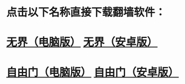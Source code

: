 # 点击以下名称直接下载翻墙软件：
# <a href="https://github.com/fanqiangla/ruanjian/raw/master/u1805.exe">无界（电脑版）</a>         <a href="https://github.com/fanqiangla/ruanjian/raw/master/um.apk">无界（安卓版）</a>
# <a href="https://github.com/fanqiangla/ruanjian/raw/master/fg764p.exe">自由门（电脑版）</a>         <a href="https://github.com/fanqiangla/ruanjian/raw/master/fgma.apk">自由门（安卓版）</a>
